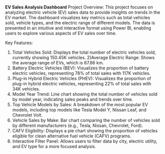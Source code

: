 **EV Sales Analysis Dashboard**
Project Overview:
This project focuses on analyzing electric vehicle (EV) sales data to provide insights on trends in the EV market. The dashboard visualizes key metrics such as total vehicles sold, vehicle types, and the electric range of different models. The data is presented in an intuitive and interactive format using Power BI, enabling users to explore various aspects of EV sales over time.

Key Features:
1) Total Vehicles Sold: Displays the total number of electric vehicles sold, currently showing 150.45K vehicles.
2)Average Electric Range: Shows the average range of EVs, which is 67.86 km.
3) Battery Electric Vehicles (BEV): Visualizes the proportion of battery electric vehicles, representing 78% of total sales with 117K vehicles.
4) Plug-in Hybrid Electric Vehicles (PHEV): Visualizes the proportion of plug-in hybrid electric vehicles, representing 22% of total sales with 34K vehicles.
5) Model Year Trend: Line chart showing the total number of vehicles sold by model year, indicating sales peaks and trends over time.
6) Top Vehicle Models by Sales: A breakdown of the most popular EV models, including top models like Tesla Model Y, Nissan Leaf, and Chevrolet Volt.
7) Vehicle Sales by Make: Bar chart comparing the number of vehicles sold by different manufacturers (e.g., Tesla, Nissan, Chevrolet, Ford).
8) CAFV Eligibility: Displays a pie chart showing the proportion of vehicles eligible for clean alternative fuel vehicle (CAFV) programs.
9) Interactive Filter Panel: Allows users to filter data by city, electric utility, and EV type for a more focused analysis.
